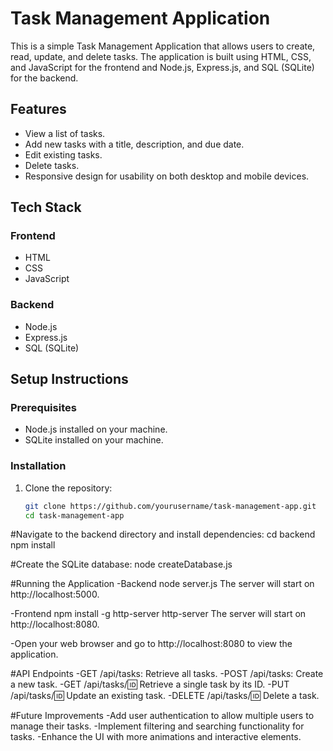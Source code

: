 # Task Management Application

This is a simple Task Management Application that allows users to create, read, update, and delete tasks. The application is built using HTML, CSS, and JavaScript for the frontend and Node.js, Express.js, and SQL (SQLite) for the backend.

## Features

- View a list of tasks.
- Add new tasks with a title, description, and due date.
- Edit existing tasks.
- Delete tasks.
- Responsive design for usability on both desktop and mobile devices.

## Tech Stack

### Frontend

- HTML
- CSS
- JavaScript

### Backend

- Node.js
- Express.js
- SQL (SQLite)

## Setup Instructions

### Prerequisites

- Node.js installed on your machine.
- SQLite installed on your machine.

### Installation

1. Clone the repository:

   ```bash
   git clone https://github.com/yourusername/task-management-app.git
   cd task-management-app

#Navigate to the backend directory and install dependencies:
cd backend
npm install

#Create the SQLite database:
node createDatabase.js

#Running the Application
-Backend
node server.js
The server will start on http://localhost:5000.

-Frontend
npm install -g http-server
http-server
The server will start on http://localhost:8080.

-Open your web browser and go to http://localhost:8080 to view the application.

#API Endpoints
-GET /api/tasks: Retrieve all tasks.
-POST /api/tasks: Create a new task.
-GET /api/tasks/:id: Retrieve a single task by its ID.
-PUT /api/tasks/:id: Update an existing task.
-DELETE /api/tasks/:id: Delete a task.

#Future Improvements
-Add user authentication to allow multiple users to manage their tasks.
-Implement filtering and searching functionality for tasks.
-Enhance the UI with more animations and interactive elements.
